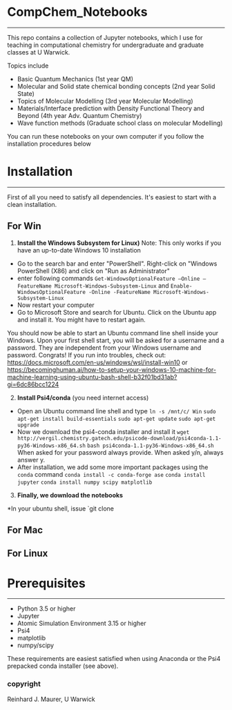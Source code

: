 # CompChem_Notebooks
--------------------

This repo contains a collection of Jupyter notebooks, which I use for teaching 
in computational chemistry for undergraduate and graduate classes at U Warwick.

Topics include
* Basic Quantum Mechanics (1st year QM)
* Molecular and Solid state chemical bonding concepts (2nd year Solid State)
* Topics of Molecular Modelling (3rd year Molecular Modelling)
* Materials/Interface prediction with Density Functional Theory and Beyond (4th year Adv. Quantum Chemistry)
* Wave function methods (Graduate school class on molecular Modelling)


You can run these notebooks on your own computer if you follow the installation procedures below

# Installation
--------------

First of all you need to satisfy all dependencies. 
It's easiest to start with a clean installation.

## For Win

1. **Install the Windows Subsystem for Linux)**
Note: This only works if you have an up-to-date Windows 10 installation

* Go to the search bar and enter "PowerShell". Right-click on "Windows PowerShell (X86) and click on "Run as Administrator"
* enter following commands
`Get-WindowsOptionalFeature –Online –FeatureName Microsoft-Windows-Subsystem-Linux`
and
`Enable-WindowsOptionalFeature -Online -FeatureName Microsoft-Windows-Subsystem-Linux`
* Now restart your computer
* Go to Microsoft Store and search for Ubuntu. Click on the Ubuntu app and install it. You might have to restart again.

You should now be able to start an Ubuntu command line shell inside your Windows. 
Upon your first shell start, you will be asked for a username and a password. 
They are independent from your Windows username and password. 
Congrats!
If you run into troubles, check out:
https://docs.microsoft.com/en-us/windows/wsl/install-win10
or
https://becominghuman.ai/how-to-setup-your-windows-10-machine-for-machine-learning-using-ubuntu-bash-shell-b32f01bd31ab?gi=6dc86bcc1224

2. **Install Psi4/conda**
(you need internet access)
* Open an Ubuntu command line shell and type
`ln -s /mnt/c/ Win`
`sudo apt-get install build-essentials`
`sudo apt-get update`
`sudo apt-get upgrade`
* Now we download the psi4-conda installer and install it
`wget http://vergil.chemistry.gatech.edu/psicode-download/psi4conda-1.1-py36-Windows-x86_64.sh`
`bash psi4conda-1.1-py36-Windows-x86_64.sh`
When asked for your password always provide. When asked y/n, always answer y.
* After installation, we add some more important packages using the `conda` command
`conda install -c conda-forge ase`
`conda install jupyter`
`conda install numpy scipy matplotlib`

3. **Finally, we download the notebooks**

*In your ubuntu shell, issue
`git clone 

## For Mac



## For Linux



# Prerequisites
---------------

* Python 3.5 or higher
* Jupyter
* Atomic Simulation Environment 3.15 or higher
* Psi4 
* matplotlib
* numpy/scipy

These requirements are easiest satisfied when using Anaconda or the Psi4 prepacked conda installer (see above).



### copyright
Reinhard J. Maurer, U Warwick

